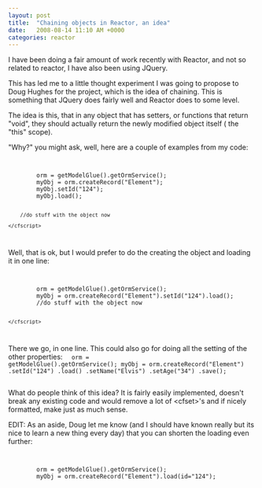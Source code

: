 ```yaml
---
layout: post
title:  "Chaining objects in Reactor, an idea"
date:   2008-08-14 11:10 AM +0000
categories: reactor
---
```

I have been doing a fair amount of work recently with Reactor, and not so related to reactor, I have also been using JQuery.

This has led me to a little thought experiment I was going to propose to Doug Hughes for the project, which is the idea of chaining. This is something that JQuery does fairly well and Reactor does to some level. 

The idea is this, that in any object that has setters, or functions that return "void", they should actually return the newly modified object itself ( the "this" scope).

"Why?" you might ask, well, here are a couple of examples from my code:

<code>
	<cfscript>
		orm = getModelGlue().getOrmService();
		myObj = orm.createRecord("Element");
		myObj.setId("124");
		myObj.load();
		
		//do stuff with the object now
	
	</cfscript>
</code>

Well, that is ok, but I would prefer to do the creating the object and loading it in one line:

<code>
	<cfscript>
		orm = getModelGlue().getOrmService();
		myObj = orm.createRecord("Element").setId("124").load();
		//do stuff with the object now
	
	</cfscript>
</code>


There we go, in one line. This could also go for doing all the setting of the other properties:
<code>
	<cfscript>
		orm = getModelGlue().getOrmService();
		myObj = orm.createRecord("Element")
					.setId("124")
					.load()
					.setName("Elvis")
					.setAge("34")
					.save();
	</cfscript>
</code>

What do people think of this idea? It is fairly easily implemented, doesn't break any existing code and would remove a lot of &lt;cfset&gt;'s and if nicely formatted, make just as much sense.

EDIT: As an aside, Doug let me know (and I should have known really but its nice to learn a new thing every day) that you can shorten the loading even further:

<code>
	<cfscript>
		orm = getModelGlue().getOrmService();
		myObj = orm.createRecord("Element").load(id="124");
	</cfscript>
</code>